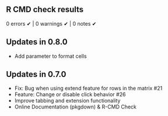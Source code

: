 ## R CMD check results

0 errors ✔ | 0 warnings ✔ | 0 notes ✔

## Updates in 0.8.0

 * Add parameter to format cells

## Updates in 0.7.0
 * Fix: Bug when using extend feature for rows in the matrix #21
 * Feature: Change or disable click behavior #26
 * Improve tabbing and extension functionality
 * Online Documentation (pkgdown) & R-CMD Check

